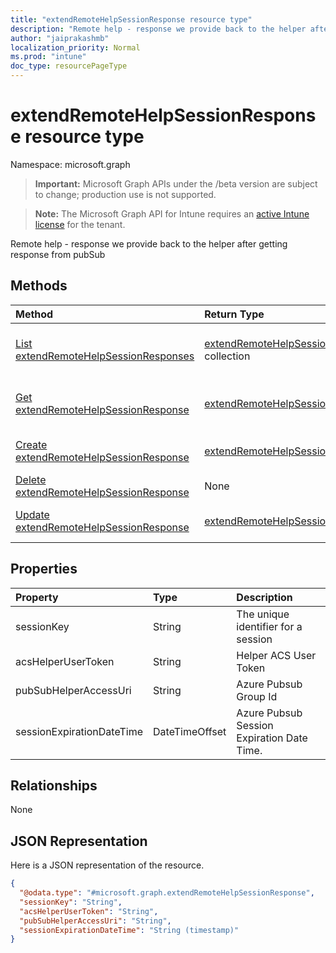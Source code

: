 ```yaml
---
title: "extendRemoteHelpSessionResponse resource type"
description: "Remote help - response we provide back to the helper after getting response from pubSub"
author: "jaiprakashmb"
localization_priority: Normal
ms.prod: "intune"
doc_type: resourcePageType
---
```


# extendRemoteHelpSessionResponse resource type

Namespace: microsoft.graph

> **Important:** Microsoft Graph APIs under the /beta version are subject to change; production use is not supported.

> **Note:** The Microsoft Graph API for Intune requires an [active Intune license](https://go.microsoft.com/fwlink/?linkid=839381) for the tenant.

Remote help - response we provide back to the helper after getting response from pubSub

## Methods
|Method|Return Type|Description|
|:---|:---|:---|
|[List extendRemoteHelpSessionResponses](../api/intune-remoteassistance-extendremotehelpsessionresponse-list.md)|[extendRemoteHelpSessionResponse](../resources/intune-remoteassistance-extendremotehelpsessionresponse.md) collection|List properties and relationships of the [extendRemoteHelpSessionResponse](../resources/intune-remoteassistance-extendremotehelpsessionresponse.md) objects.|
|[Get extendRemoteHelpSessionResponse](../api/intune-remoteassistance-extendremotehelpsessionresponse-get.md)|[extendRemoteHelpSessionResponse](../resources/intune-remoteassistance-extendremotehelpsessionresponse.md)|Read properties and relationships of the [extendRemoteHelpSessionResponse](../resources/intune-remoteassistance-extendremotehelpsessionresponse.md) object.|
|[Create extendRemoteHelpSessionResponse](../api/intune-remoteassistance-extendremotehelpsessionresponse-create.md)|[extendRemoteHelpSessionResponse](../resources/intune-remoteassistance-extendremotehelpsessionresponse.md)|Create a new [extendRemoteHelpSessionResponse](../resources/intune-remoteassistance-extendremotehelpsessionresponse.md) object.|
|[Delete extendRemoteHelpSessionResponse](../api/intune-remoteassistance-extendremotehelpsessionresponse-delete.md)|None|Deletes a [extendRemoteHelpSessionResponse](../resources/intune-remoteassistance-extendremotehelpsessionresponse.md).|
|[Update extendRemoteHelpSessionResponse](../api/intune-remoteassistance-extendremotehelpsessionresponse-update.md)|[extendRemoteHelpSessionResponse](../resources/intune-remoteassistance-extendremotehelpsessionresponse.md)|Update the properties of a [extendRemoteHelpSessionResponse](../resources/intune-remoteassistance-extendremotehelpsessionresponse.md) object.|

## Properties
|Property|Type|Description|
|:---|:---|:---|
|sessionKey|String|The unique identifier for a session|
|acsHelperUserToken|String|Helper ACS User Token|
|pubSubHelperAccessUri|String|Azure Pubsub Group Id|
|sessionExpirationDateTime|DateTimeOffset|Azure Pubsub Session Expiration Date Time.|

## Relationships
None

## JSON Representation
Here is a JSON representation of the resource.
<!-- {
  "blockType": "resource",
  "keyProperty": "id",
  "@odata.type": "microsoft.graph.extendRemoteHelpSessionResponse"
}
-->
``` json
{
  "@odata.type": "#microsoft.graph.extendRemoteHelpSessionResponse",
  "sessionKey": "String",
  "acsHelperUserToken": "String",
  "pubSubHelperAccessUri": "String",
  "sessionExpirationDateTime": "String (timestamp)"
}
```
